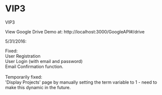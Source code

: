 # VIP3
VIP3

View Google Drive Demo at: http://localhost:3000/GoogleAPI#/drive

5/31/2016:

Fixed:<br>
User Registration<br>
User Login (with email and password)<br>
Email Confirmation function. <br>
<br>
Temporarily fixed:<br>
'Display Projects' page by manually setting the term variable to 1 - need to make this dynamic in the future.<br>
